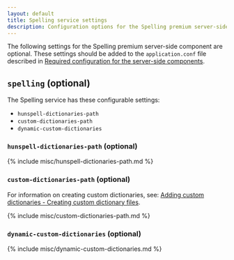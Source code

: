 ```yaml
---
layout: default
title: Spelling service settings
description: Configuration options for the Spelling premium server-side component.
---
```


The following settings for the Spelling premium server-side component are optional. These settings should be added to the `application.conf` file described in [Required configuration for the server-side components]({{site.baseurl}}/how-to-guides/premium-server-side-guide/configure-server-side-services/configure-required-services/).

## `spelling` (optional)

The Spelling service has these configurable settings:

- `hunspell-dictionaries-path`
- `custom-dictionaries-path`
- `dynamic-custom-dictionaries`

### `hunspell-dictionaries-path` (optional)

{% include misc/hunspell-dictionaries-path.md %}

### `custom-dictionaries-path` (optional)

For information on creating custom dictionaries, see: [Adding custom dictionaries - Creating custom dictionary files]({{site.baseurl}}/plugins/premium/tinymcespellchecker/custom-dictionaries-for-tiny-spellchecker/#creatingcustomdictionaryfiles).

{% include misc/custom-dictionaries-path.md %}

### `dynamic-custom-dictionaries` (optional)

{% include misc/dynamic-custom-dictionaries.md %}
